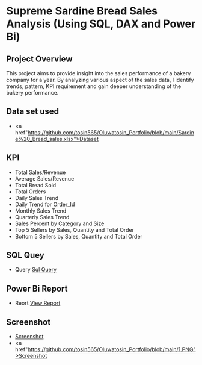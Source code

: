 # Supreme Sardine Bread Sales Analysis (Using SQL, DAX and Power Bi)
## Project Overview
This project aims to provide insight into the sales performance of a bakery company for a year. By analyzing various aspect of the sales data, I identify trends, pattern, KPI requirement and gain deeper understanding of the bakery performance.
## Data set used
- <a href"https://github.com/tosin565/Oluwatosin_Portfolio/blob/main/Sardine%20_Bread_sales.xlsx">Dataset</a>
## KPI
- Total Sales/Revenue
- Average Sales/Revenue
- Total Bread Sold
- Total Orders
- Daily Sales Trend
- Daily Trend for Order_Id
- Monthly Sales Trend
- Quarterly Sales Trend
- Sales Percent by Category and Size
- Top 5 Sellers by Sales, Quantity and Total Order
- Bottom 5 Sellers by Sales, Quantity and Total Order

## SQL Quey
- Query <a href="https://github.com/tosin565/Oluwatosin_Portfolio/blob/main/Sardine%20Bread.sql">Sql Query</a>

## Power Bi Report
- Reort <a href="https://github.com/tosin565/Oluwatosin_Portfolio/blob/main/Sardine%20Bread%20project.pbix">View Report</a>

## Screenshot
- <a href="https://github.com/tosin565/Oluwatosin_Portfolio/blob/main/2.PNG">Screenshot</a>
- <a href"https://github.com/tosin565/Oluwatosin_Portfolio/blob/main/1.PNG">Screenshot</a>
